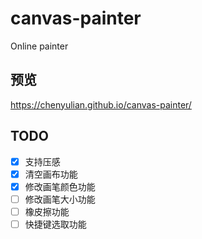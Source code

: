 # canvas-painter
Online painter

## 预览
https://chenyulian.github.io/canvas-painter/

## TODO
- [x] 支持压感
- [x] 清空画布功能
- [x] 修改画笔颜色功能
- [ ] 修改画笔大小功能
- [ ] 橡皮擦功能
- [ ] 快捷键选取功能